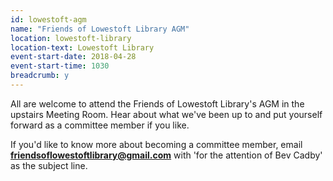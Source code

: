 ```yaml
---
id: lowestoft-agm
name: "Friends of Lowestoft Library AGM"
location: lowestoft-library
location-text: Lowestoft Library
event-start-date: 2018-04-28
event-start-time: 1030
breadcrumb: y
---
```


All are welcome to attend the Friends of Lowestoft Library's AGM in the upstairs Meeting Room. Hear about what we've been up to and put yourself forward as a committee member if you like.

If you'd like to know more about becoming a committee member, email **friendsoflowestoftlibrary@gmail.com** with 'for the attention of Bev Cadby' as the subject line.
